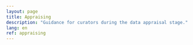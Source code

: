 ```yaml
---
layout: page
title: Appraising
description: "Guidance for curators during the data appraisal stage."
lang: en
ref: appraising
---
```

